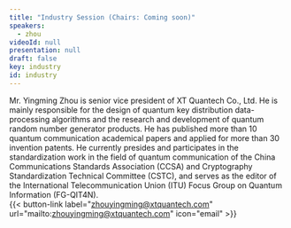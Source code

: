 ```yaml
---
title: "Industry Session (Chairs: Coming soon)"
speakers:
  - zhou
videoId: null
presentation: null
draft: false
key: industry
id: industry
---
```

Mr. Yingming Zhou is senior vice president of XT Quantech Co., Ltd. He is mainly responsible for the design of quantum key distribution data-processing algorithms and the research and development of quantum random number generator products. He has published more than 10 quantum communication academical papers and applied for more than 30 invention patents. He currently presides and participates in the standardization work in the field of quantum communication of the China Communications Standards Association (CCSA) and Cryptography Standardization Technical Committee (CSTC), and serves as the editor of the International Telecommunication Union (ITU) Focus Group on Quantum Information (FG-QIT4N). <br>
 {{< button-link label="zhouyingming@xtquantech.com" url="mailto:zhouyingming@xtquantech.com" icon="email" >}}


<!-- fields to use above: -->
<!-- videoId: "Vfl9pPh6ipI" -->
<!-- presentation: "/slides/invited-MargaridaPereira.pdf" -->
